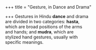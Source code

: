 +++
title = "Gesture, in Dance and Drama"

+++
Gestures in Hindu **dance** and drama  
are divided in two categories: **hasta**,  
which are broad positions of the arms  
and hands; and **mudra**, which are  
stylized hand gestures, usually with  
specific meanings.